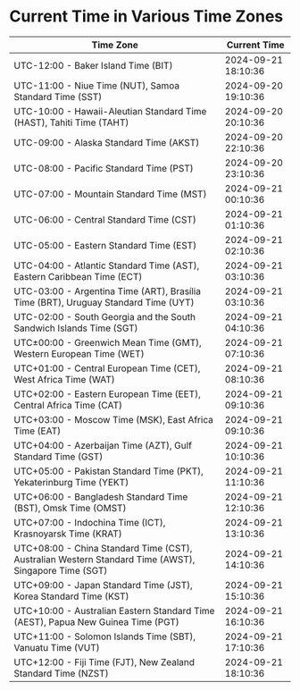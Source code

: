 # Current Time in Various Time Zones

| Time Zone | Current Time |
|-----------|--------------|
| UTC-12:00 - Baker Island Time (BIT) | 2024-09-21 18:10:36 |
| UTC-11:00 - Niue Time (NUT), Samoa Standard Time (SST) | 2024-09-20 19:10:36 |
| UTC-10:00 - Hawaii-Aleutian Standard Time (HAST), Tahiti Time (TAHT) | 2024-09-20 20:10:36 |
| UTC-09:00 - Alaska Standard Time (AKST) | 2024-09-20 22:10:36 |
| UTC-08:00 - Pacific Standard Time (PST) | 2024-09-20 23:10:36 |
| UTC-07:00 - Mountain Standard Time (MST) | 2024-09-21 00:10:36 |
| UTC-06:00 - Central Standard Time (CST) | 2024-09-21 01:10:36 |
| UTC-05:00 - Eastern Standard Time (EST) | 2024-09-21 02:10:36 |
| UTC-04:00 - Atlantic Standard Time (AST), Eastern Caribbean Time (ECT) | 2024-09-21 03:10:36 |
| UTC-03:00 - Argentina Time (ART), Brasília Time (BRT), Uruguay Standard Time (UYT) | 2024-09-21 03:10:36 |
| UTC-02:00 - South Georgia and the South Sandwich Islands Time (SGT) | 2024-09-21 04:10:36 |
| UTC±00:00 - Greenwich Mean Time (GMT), Western European Time (WET) | 2024-09-21 07:10:36 |
| UTC+01:00 - Central European Time (CET), West Africa Time (WAT) | 2024-09-21 08:10:36 |
| UTC+02:00 - Eastern European Time (EET), Central Africa Time (CAT) | 2024-09-21 09:10:36 |
| UTC+03:00 - Moscow Time (MSK), East Africa Time (EAT) | 2024-09-21 09:10:36 |
| UTC+04:00 - Azerbaijan Time (AZT), Gulf Standard Time (GST) | 2024-09-21 10:10:36 |
| UTC+05:00 - Pakistan Standard Time (PKT), Yekaterinburg Time (YEKT) | 2024-09-21 11:10:36 |
| UTC+06:00 - Bangladesh Standard Time (BST), Omsk Time (OMST) | 2024-09-21 12:10:36 |
| UTC+07:00 - Indochina Time (ICT), Krasnoyarsk Time (KRAT) | 2024-09-21 13:10:36 |
| UTC+08:00 - China Standard Time (CST), Australian Western Standard Time (AWST), Singapore Time (SGT) | 2024-09-21 14:10:36 |
| UTC+09:00 - Japan Standard Time (JST), Korea Standard Time (KST) | 2024-09-21 15:10:36 |
| UTC+10:00 - Australian Eastern Standard Time (AEST), Papua New Guinea Time (PGT) | 2024-09-21 16:10:36 |
| UTC+11:00 - Solomon Islands Time (SBT), Vanuatu Time (VUT) | 2024-09-21 17:10:36 |
| UTC+12:00 - Fiji Time (FJT), New Zealand Standard Time (NZST) | 2024-09-21 18:10:36 |
